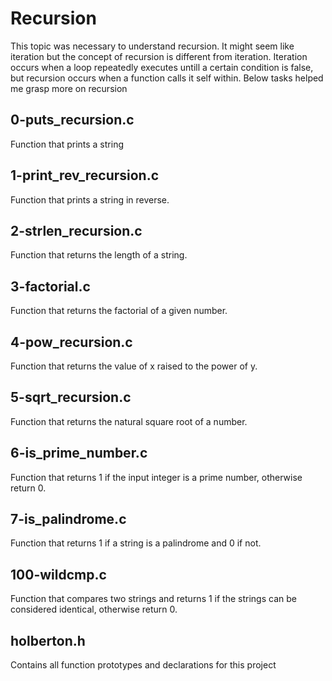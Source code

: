 # Recursion
This topic was necessary to understand recursion. It might seem like iteration but the concept of recursion is different from iteration. Iteration occurs when a loop repeatedly executes untill a certain condition is false, but recursion occurs when a function calls it self within. Below tasks helped me grasp more on recursion
## 0-puts_recursion.c
Function that prints a string
## 1-print_rev_recursion.c
Function that prints a string in reverse.
## 2-strlen_recursion.c
Function that returns the length of a string.
## 3-factorial.c
Function that returns the factorial of a given number.
## 4-pow_recursion.c
Function that returns the value of x raised to the power of y.
## 5-sqrt_recursion.c
Function that returns the natural square root of a number.
## 6-is_prime_number.c
Function that returns 1 if the input integer is a prime number, otherwise return 0.
## 7-is_palindrome.c
Function that returns 1 if a string is a palindrome and 0 if not.
## 100-wildcmp.c
Function that compares two strings and returns 1 if the strings can be considered identical, otherwise return 0.
## holberton.h
Contains all function prototypes and declarations for this project
